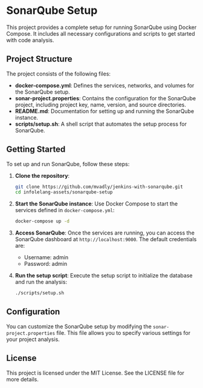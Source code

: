 # SonarQube Setup

This project provides a complete setup for running SonarQube using Docker Compose. It includes all necessary configurations and scripts to get started with code analysis.

## Project Structure

The project consists of the following files:

- **docker-compose.yml**: Defines the services, networks, and volumes for the SonarQube setup.
- **sonar-project.properties**: Contains the configuration for the SonarQube project, including project key, name, version, and source directories.
- **README.md**: Documentation for setting up and running the SonarQube instance.
- **scripts/setup.sh**: A shell script that automates the setup process for SonarQube.

## Getting Started

To set up and run SonarQube, follow these steps:

1. **Clone the repository**:
   ```bash
   git clone https://github.com/mvadly/jenkins-with-sonarqube.git
   cd infolelang-assets/sonarqube-setup
   ```

2. **Start the SonarQube instance**:
   Use Docker Compose to start the services defined in `docker-compose.yml`:
   ```bash
   docker-compose up -d
   ```

3. **Access SonarQube**:
   Once the services are running, you can access the SonarQube dashboard at `http://localhost:9000`. The default credentials are:
   - Username: admin
   - Password: admin

4. **Run the setup script**:
   Execute the setup script to initialize the database and run the analysis:
   ```bash
   ./scripts/setup.sh
   ```

## Configuration

You can customize the SonarQube setup by modifying the `sonar-project.properties` file. This file allows you to specify various settings for your project analysis.

## License

This project is licensed under the MIT License. See the LICENSE file for more details.